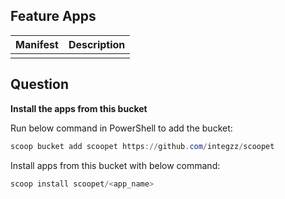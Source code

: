 Feature Apps
------------

| Manifest | Description |
|----------|-------------|
|  |  |


Question
--------

**Install the apps from this bucket**

Run below command in PowerShell to add the bucket:

``` powershell
scoop bucket add scoopet https://github.com/integzz/scoopet
```

Install apps from this bucket with below command:

``` powershell
scoop install scoopet/<app_name>
```

